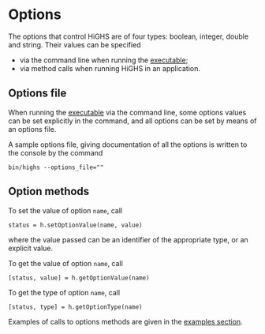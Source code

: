 # Options

The options that control HiGHS are of four types: boolean, integer, double and string. Their values can be specified

- via the command line when running the [executable](https://ergo-code.github.io/HiGHS/dev/executable/);
- via method calls when running HiGHS in an application.

## Options file

When running the
[executable](https://ergo-code.github.io/HiGHS/dev/executable/) via
the command line, some options values can be set explicitly in the
command, and all options can be set by means of an options file.

A sample options file, giving documentation of all the options is written to the console by the command

```
bin/highs --options_file=""
```

## Option methods

To set the value of option `name`, call

```
status = h.setOptionValue(name, value)
```

where the value passed can be an identifier of the appropriate type,
or an explicit value.

To get the value of option `name`, call

```
[status, value] = h.getOptionValue(name)
```

To get the type of option `name`, call

```
[status, type] = h.getOptionType(name)
```

Examples of calls to options methods are given in the [examples
section](https://ergo-code.github.io/HiGHS/dev/python/example-py/).


